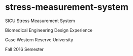 # stress-measurement-system

SICU Stress Measurement System

Biomedical Engineering Design Experience

Case Western Reserve University

Fall 2016 Semester

